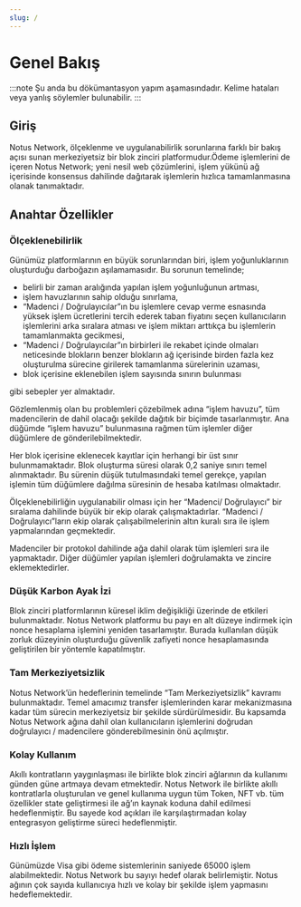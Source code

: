 ```yaml
---
slug: /
---
```


# Genel Bakış

:::note
Şu anda bu dökümantasyon yapım aşamasındadır. Kelime hataları veya yanlış söylemler bulunabilir.
:::

## Giriş

Notus Network, ölçeklenme ve uygulanabilirlik sorunlarına farklı bir bakış açısı sunan merkeziyetsiz bir blok zinciri platformudur.Ödeme işlemlerini de içeren Notus Network; yeni nesil web çözümlerini, işlem yükünü ağ içerisinde konsensus dahilinde dağıtarak işlemlerin hızlıca tamamlanmasına olanak tanımaktadır.

## Anahtar Özellikler

### Ölçeklenebilirlik

Günümüz platformlarının en büyük sorunlarından biri, işlem yoğunluklarının oluşturduğu darboğazın aşılamamasıdır. Bu sorunun temelinde;

- belirli bir zaman aralığında yapılan işlem yoğunluğunun artması,
- işlem havuzlarının sahip olduğu sınırlama,
- “Madenci / Doğrulayıcılar”ın bu işlemlere cevap verme esnasında yüksek işlem ücretlerini tercih ederek taban fiyatını seçen kullanıcıların işlemlerini arka sıralara atması ve işlem miktarı arttıkça bu işlemlerin tamamlanmakta gecikmesi,
- “Madenci / Doğrulayıcılar”ın birbirleri ile rekabet içinde olmaları neticesinde blokların benzer blokların ağ içerisinde birden fazla kez oluşturulma sürecine girilerek tamamlanma sürelerinin uzaması,
- blok içerisine eklenebilen işlem sayısında sınırın bulunması

gibi sebepler yer almaktadır.

Gözlemlenmiş olan bu problemleri çözebilmek adına “işlem havuzu”, tüm madencilerin de dahil olacağı şekilde dağıtık bir biçimde tasarlanmıştır. Ana düğümde “işlem havuzu” bulunmasına rağmen tüm işlemler diğer düğümlere de gönderilebilmektedir.

Her blok içerisine eklenecek kayıtlar için herhangi bir üst sınır bulunmamaktadır. Blok oluşturma süresi olarak 0,2 saniye sınırı temel alınmaktadır. Bu sürenin düşük tutulmasındaki temel gerekçe, yapılan işlemin tüm düğümlere dağılma süresinin de hesaba katılması olmaktadır.

Ölçeklenebilirliğin uygulanabilir olması için her “Madenci/ Doğrulayıcı” bir sıralama dahilinde büyük bir ekip olarak çalışmaktadırlar. “Madenci / Doğrulayıcı”ların ekip olarak çalışabilmelerinin altın kuralı sıra ile işlem yapmalarından geçmektedir.

Madenciler bir protokol dahilinde ağa dahil olarak tüm işlemleri sıra ile yapmaktadır. Diğer düğümler yapılan işlemleri doğrulamakta ve zincire eklemektedirler.

### Düşük Karbon Ayak İzi

Blok zinciri platformlarının küresel iklim değişikliği üzerinde de etkileri bulunmaktadır. Notus Network platformu bu payı en alt düzeye indirmek için nonce hesaplama işlemini yeniden tasarlamıştır. Burada kullanılan düşük zorluk düzeyinin oluşturduğu güvenlik zafiyeti nonce hesaplamasında geliştirilen bir yöntemle kapatılmıştır.

### Tam Merkeziyetsizlik

Notus Network’ün hedeflerinin temelinde “Tam Merkeziyetsizlik” kavramı bulunmaktadır. Temel amacımız transfer işlemlerinden karar mekanizmasına kadar tüm sürecin merkeziyetsiz bir şekilde sürdürülmesidir. Bu kapsamda Notus Network ağına dahil olan kullanıcıların işlemlerini doğrudan doğrulayıcı / madencilere gönderebilmesinin önü açılmıştır.

### Kolay Kullanım

Akıllı kontratların yaygınlaşması ile birlikte blok zinciri ağlarının da kullanımı günden güne artmaya devam etmektedir. Notus Network ile birlikte akıllı kontratlarla oluşturulan ve genel kullanıma uygun tüm Token, NFT vb. tüm özellikler state geliştirmesi ile ağ’ın kaynak koduna dahil edilmesi hedeflenmiştir. Bu sayede kod açıkları ile karşılaştırmadan kolay entegrasyon geliştirme süreci hedeflenmiştir.

### Hızlı İşlem

Günümüzde Visa gibi ödeme sistemlerinin saniyede 65000 işlem alabilmektedir. Notus Network bu sayıyı hedef olarak belirlemiştir. Notus ağının çok sayıda kullanıcıya hızlı ve kolay bir şekilde işlem yapmasını hedeflemektedir.
